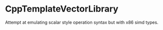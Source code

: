 # CppTemplateVectorLibrary
Attempt at emulating scalar style operation syntax but with x86 simd types.
